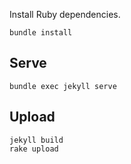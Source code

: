 Install Ruby dependencies.

```
bundle install
```

## Serve

```
bundle exec jekyll serve
```

## Upload

```
jekyll build
rake upload
```
